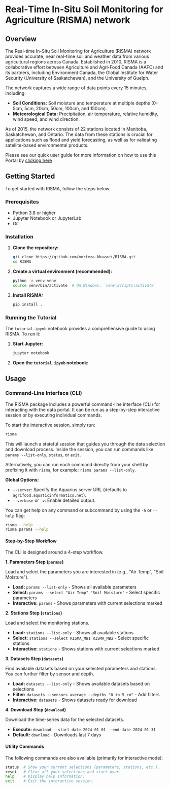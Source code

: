 # Real‐Time In‐Situ Soil Monitoring for Agriculture (RISMA) network

## Overview

The Real-time In-Situ Soil Monitoring for Agriculture (RISMA) network provides accurate, near real-time soil and weather data from various agricultural regions across Canada. Established in 2010, RISMA is a collaborative effort between Agriculture and Agri-Food Canada (AAFC) and its partners, including Environment Canada, the Global Institute for Water Security (University of Saskatchewan), and the University of Guelph.

The network captures a wide range of data points every 15 minutes, including:
*   **Soil Conditions:** Soil moisture and temperature at multiple depths (0-5cm, 5cm, 20cm, 50cm, 100cm, and 150cm).
*   **Meteorological Data:** Precipitation, air temperature, relative humidity, wind speed, and wind direction.

As of 2015, the network consists of 22 stations located in Manitoba, Saskatchewan, and Ontario. The data from these stations is crucial for applications such as flood and yield forecasting, as well as for validating satellite-based environmental products.

Please see our quick user guide for more information on how to use this Portal by [clicking here](https://agrifood.aquaticinformatics.net/AQWebPortal/Data/GetFile/GettingStartedGuide)

## Getting Started

To get started with RISMA, follow the steps below.

### Prerequisites

*   Python 3.8 or higher
*   Jupyter Notebook or JupyterLab
*   Git

### Installation

1.  **Clone the repository:**

    ```bash
    git clone https://github.com/morteza-khazaei/RISMA.git
    cd RISMA
    ```

2.  **Create a virtual environment (recommended):**

    ```bash
    python -m venv venv
    source venv/bin/activate  # On Windows: `venv\Scripts\activate`
    ```

3. **Install RISMA:**

    ```bash
    pip install .
    ```

### Running the Tutorial

The `tutorial.ipynb` notebook provides a comprehensive guide to using RISMA. To run it:

1.  **Start Jupyter:**

    ```bash
    jupyter notebook
    ```

2.  **Open the `tutorial.ipynb` notebook:**

## Usage

### Command-Line Interface (CLI)

The RISMA package includes a powerful command-line interface (CLI) for interacting with the data portal. It can be run as a step-by-step interactive session or by executing individual commands.

To start the interactive session, simply run:

```bash
risma
```

This will launch a stateful session that guides you through the data selection and download process. Inside the session, you can run commands like `params --list-only`, `status`, or `exit`.

Alternatively, you can run each command directly from your shell by prefixing it with `risma`, for example: `risma params --list-only`.

**Global Options:**

*   `--server`: Specify the Aquarius server URL (defaults to `agrifood.aquaticinformatics.net`).
*   `--verbose` or `-v`: Enable detailed output.

You can get help on any command or subcommand by using the `-h` or `--help` flag:

```bash
risma --help
risma params --help
```

#### Step-by-Step Workflow

The CLI is designed around a 4-step workflow.

**1. Parameters Step (`params`)**

Load and select the parameters you are interested in (e.g., "Air Temp", "Soil Moisture").

*   **Load:** `params --list-only` - Shows all available parameters
*   **Select:** `params --select "Air Temp" "Soil Moisture"` - Select specific parameters
*   **Interactive:** `params` - Shows parameters with current selections marked

**2. Stations Step (`stations`)**

Load and select the monitoring stations.

*   **Load:** `stations --list-only` - Shows all available stations
*   **Select:** `stations --select RISMA_MB1 RISMA_MB2` - Select specific stations
*   **Interactive:** `stations` - Shows stations with current selections marked

**3. Datasets Step (`datasets`)**

Find available datasets based on your selected parameters and stations. You can further filter by sensor and depth.

*   **Load:** `datasets --list-only` - Shows available datasets based on selections
*   **Filter:** `datasets --sensors average --depths "0 to 5 cm"` - Add filters
*   **Interactive:** `datasets` - Shows datasets ready for download

**4. Download Step (`download`)**

Download the time-series data for the selected datasets.

*   **Execute:** `download --start-date 2024-01-01 --end-date 2024-01-31`
*   **Default:** `download` - Downloads last 7 days

#### Utility Commands

The following commands are also available (primarily for interactive mode):

```bash
status  # Show your current selections (parameters, stations, etc.).
reset   # Clear all your selections and start over.
help    # Display help information.
exit    # Exit the interactive session.
```